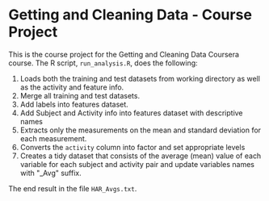 # Getting and Cleaning Data - Course Project

This is the course project for the Getting and Cleaning Data Coursera course.
The R script, `run_analysis.R`, does the following:

1. Loads both the training and test datasets from working directory as well as the activity and feature info.
2. Merge all training and test datasets.
3. Add labels into features dataset.
4. Add Subject and Activity info into features dataset with descriptive names
5. Extracts only the measurements on the mean and standard deviation for each measurement.
6. Converts the `activity` column into factor and set appropriate levels
7. Creates a tidy dataset that consists of the average (mean) value of each
   variable for each subject and activity pair and update variables names with "_Avg" suffix.

The end result in the file `HAR_Avgs.txt`.